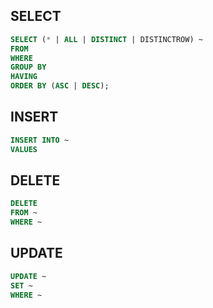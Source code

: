 ## SELECT
```SQL
SELECT (* | ALL | DISTINCT | DISTINCTROW) ~ 
FROM
WHERE
GROUP BY
HAVING 
ORDER BY (ASC | DESC);
```
## INSERT 
```SQL
INSERT INTO ~
VALUES
```
## DELETE
```SQL
DELETE
FROM ~
WHERE ~
```
## UPDATE
```SQL
UPDATE ~
SET ~
WHERE ~
```
